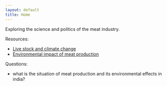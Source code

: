 ```yaml
---
layout: default
title: Home
---
```


Exploring the science and politics of the meat industry.

Resources:

* [Live stock and climate change](https://www.chathamhouse.org/sites/files/chathamhouse/field/field_document/20141203LivestockClimateChangeBaileyFroggattWellesley.pdf?dm_i=1TY5,30JL0,BHZILT,AUGSP,1)
* [Environmental impact of meat production](https://en.wikipedia.org/wiki/Environmental_impact_of_meat_production)

Questions:

* what is the situation of meat production and its environmental effects in india?
